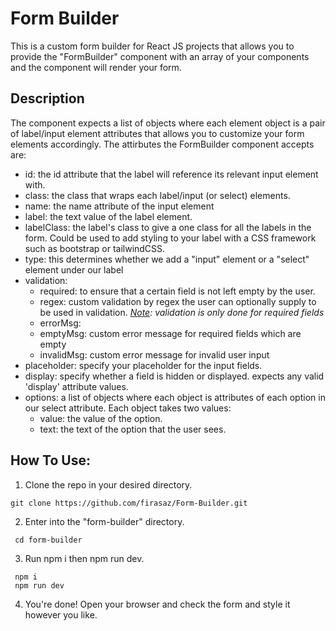 # Form Builder
This is a custom form builder for React JS projects that allows you to provide the "FormBuilder" component with an array of your components and the component will render your form.

## Description
The component expects a list of objects where each element object is a pair of label/input element attributes that allows you to customize your form elements accordingly. The attirbutes the FormBuilder component accepts are:
- id: the id attribute that the label will reference its relevant input element with.
- class: the class that wraps each label/input (or select) elements.
- name: the name attribute of the input element
- label: the text value of the label element.
- labelClass: the label's class to give a one class for all the labels in the form. Could be used to add styling to your label with a CSS framework such as bootstrap or tailwindCSS.
- type: this determines whether we add a "input" element or a "select" element under our label
- validation:
  - required: to ensure that a certain field is not left empty by the user.
  - regex: custom validation by regex the user can optionally supply to be used in validation. *<ins>Note</ins>: validation is only done for required fields*
  - errorMsg:
  - emptyMsg: custom error message for required fields which are empty
  - invalidMsg: custom error message for invalid user input
- placeholder: specify your placeholder for the input fields.
- display: specify whether a field is hidden or displayed. expects any valid 'display' attribute values.
- options: a list of objects where each object is attributes of each option in our select attribute. Each object takes two values:
  - value: the value of the option.
  - text: the text of the option that the user sees.

## How To Use:
1. Clone the repo in your desired directory.
  ```
  git clone https://github.com/firasaz/Form-Builder.git
  ```
2. Enter into the "form-builder" directory.
 ```
  cd form-builder
 ```  
3. Run npm i then npm run dev.
  ```
   npm i
   npm run dev
  ```
4.  You're done! Open your browser and check the form and style it however you like.
